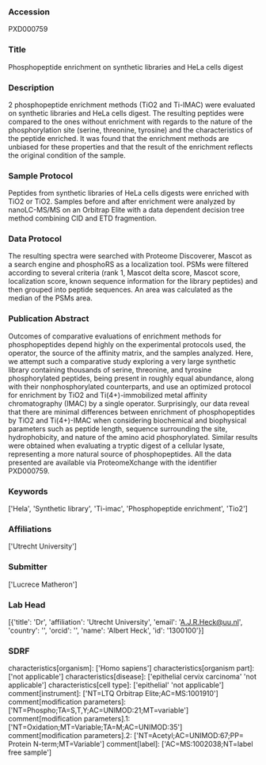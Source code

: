 ### Accession
PXD000759

### Title
Phosphopeptide enrichment on synthetic libraries and HeLa cells digest

### Description
2 phosphopeptide enrichment methods (TiO2 and Ti-IMAC) were evaluated on synthetic libraries and HeLa cells digest. The resulting peptides were compared to the ones without enrichment with regards to the nature of the phosphorylation site (serine, threonine, tyrosine) and the characteristics of the peptide enriched. It was found that the enrichment methods are unbiased for these properties and that the result of the enrichment reflects the original condition of the sample.

### Sample Protocol
Peptides from synthetic libraries of HeLa cells digests were enriched with TiO2 or TiO2. Samples before and after enrichment were analyzed by nanoLC-MS/MS on an Orbitrap Elite with a data dependent decision tree method combining CID and ETD fragmention.

### Data Protocol
The resulting spectra were searched with Proteome Discoverer, Mascot as a search engine and phosphoRS as a localization tool. PSMs were filtered according to several criteria (rank 1, Mascot delta score, Mascot score, localization score, known sequence information for the library peptides) and then grouped into peptide sequences. An area was calculated as the median of the PSMs area.

### Publication Abstract
Outcomes of comparative evaluations of enrichment methods for phosphopeptides depend highly on the experimental protocols used, the operator, the source of the affinity matrix, and the samples analyzed. Here, we attempt such a comparative study exploring a very large synthetic library containing thousands of serine, threonine, and tyrosine phosphorylated peptides, being present in roughly equal abundance, along with their nonphosphorylated counterparts, and use an optimized protocol for enrichment by TiO2 and Ti(4+)-immobilized metal affinity chromatography (IMAC) by a single operator. Surprisingly, our data reveal that there are minimal differences between enrichment of phosphopeptides by TiO2 and Ti(4+)-IMAC when considering biochemical and biophysical parameters such as peptide length, sequence surrounding the site, hydrophobicity, and nature of the amino acid phosphorylated. Similar results were obtained when evaluating a tryptic digest of a cellular lysate, representing a more natural source of phosphopeptides. All the data presented are available via ProteomeXchange with the identifier PXD000759.

### Keywords
['Hela', 'Synthetic library', 'Ti-imac', 'Phosphopeptide enrichment', 'Tio2']

### Affiliations
['Utrecht University']

### Submitter
['Lucrece Matheron']

### Lab Head
[{'title': 'Dr', 'affiliation': 'Utrecht University', 'email': 'A.J.R.Heck@uu.nl', 'country': '', 'orcid': '', 'name': 'Albert Heck', 'id': '1300100'}]

### SDRF
characteristics[organism]: ['Homo sapiens']
characteristics[organism part]: ['not applicable']
characteristics[disease]: ['epithelial cervix carcinoma' 'not applicable']
characteristics[cell type]: ['epithelial' 'not applicable']
comment[instrument]: ['NT=LTQ Orbitrap Elite;AC=MS:1001910']
comment[modification parameters]: ['NT=Phospho;TA=S,T,Y;AC=UNIMOD:21;MT=variable']
comment[modification parameters].1: ['NT=Oxidation;MT=Variable;TA=M;AC=UNIMOD:35']
comment[modification parameters].2: ['NT=Acetyl;AC=UNIMOD:67;PP= Protein N-term;MT=Variable']
comment[label]: ['AC=MS:1002038;NT=label free sample']

